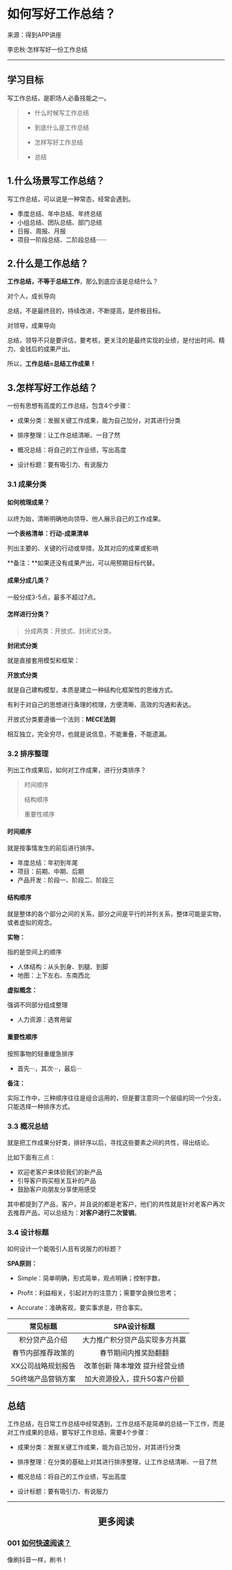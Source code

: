 # 如何写好工作总结？

来源：得到APP讲座

李忠秋·怎样写好一份工作总结

---

## 学习目标

写工作总结，是职场人必备技能之一。

> - 什么时候写工作总结
>
> - 到底什么是工作总结
> - 怎样写好工作总结
> - 总结

## 1.什么场景写工作总结？

写工作总结，可以说是一种常态，经常会遇到。

- 季度总结、年中总结、年终总结
- 小组总结、团队总结、部门总结
- 日报、周报、月报
- 项目一阶段总结、二阶段总结······

## 2.什么是工作总结？

**工作总结，不等于总结工作**，那么到底应该是总结什么？

对个人，成长导向

总结，不是最终目的，持续改进，不断提高，是终极目标。

对领导，成果导向

总结，领导不只是要评估，要考核，更关注的是最终实现的业绩，是付出时间、精力、金钱后的成果产出。

所以，**工作总结=总结工作成果！**

## 3.怎样写好工作总结？

一份有思想有高度的工作总结，包含4个步骤：

- 成果分类：发掘关键工作成果，能为自己加分，对其进行分类

- 排序整理：让工作总结清晰、一目了然

- 概况总结：将自己的工作业绩，写出高度

- 设计标题：要有吸引力、有说服力

### 3.1 成果分类

#### 如何梳理成果？

以终为始，清晰明确地向领导、他人展示自己的工作成果。

**一个表格清单：行动-成果清单**

列出主要的、关键的行动或举措，及其对应的成果或影响

**备注：**如果还没有成果产出，可以用预期目标代替。

#### 成果分成几类？

一般分成3-5点，最多不超过7点。

#### 怎样进行分类？

> 分成两类：开放式、封闭式分类。

**封闭式分类**

就是直接套用模型和框架：

**开放式分类**

就是自己建构模型，本质是建立一种结构化框架性的思维方式。

有利于对自己的思想进行条理的梳理，方便清晰、高效的沟通和表达。

开放式分类要遵循一个法则：**MECE法则**

相互独立，完全穷尽，也就是说信息，不能重叠，不能遗漏。

### 3.2 排序整理

列出工作成果后，如何对工作成果，进行分类排序？

> 时间顺序
>
> 结构顺序
>
> 重要性顺序

#### 时间顺序

就是按事情发生的前后进行排序。

- 年度总结：年初到年尾
- 项目：前期、中期、后期
- 产品开发：阶段一、阶段二、阶段三

#### 结构顺序

就是整体的各个部分之间的关系，部分之间是平行的并列关系，整体可能是实物，或者虚拟的观念。

**实物：**

指的是空间上的顺序

- 人体结构：从头到身、到腿、到脚
- 地图：上下左右、东南西北

**虚拟概念：**

强调不同部分组成整理

- 人力资源：选育用留

#### 重要性顺序

按照事物的轻重缓急排序

- 首先···，其次···，最后···

**备注：**

实际工作中，三种顺序往往是组合运用的，但是要注意同一个层级的同一个分支，只能选择一种排序方式。

### 3.3 概况总结

就是把工作成果分好类，排好序以后，寻找这些要素之间的共性，得出结论。

比如下面有三点：

- 欢迎老客户来体验我们的新产品
- 引导客户购买相关互补的产品
- 鼓励客户向朋友分享使用感受

其中都提到了产品，客户，并且说的都是老客户，他们的共性就是针对老客户再次去推荐产品，可以总结为：**对客户进行二次营销**。

### 3.4 设计标题

如何设计一个能吸引人且有说服力的标题？

**SPA原则：**

- Simple：简单明确，形式简单，观点明确；控制字数，

- Profit：利益相关，引起对方的注意力；需要学会换位思考；

- Accurate：准确客观，要实事求是，符合事实。

| 常见标题 | SPA设计标题 |
| :----------------: | :----------------------------: |
| 积分贷产品介绍 | 大力推广积分贷产品实现多方共赢 |
| 春节内部推荐政策的 | 春节期间内推奖励翻翻 |
| XX公司战略规划报告 | 改革创新 降本增效 提升经营业绩 |
| 5G终端产品营销方案 | 加大资源投入，提升5G客户份额 |

## 总结

工作总结，在日常工作总结中经常遇到，工作总结不是简单的总结一下工作，而是对工作成果的总结，要写好工作总结，需要4个步骤：

- 成果分类：发掘关键工作成果，能为自己加分，对其进行分类

- 排序整理：在分类的基础上对其进行排序整理，让工作总结清晰、一目了然

- 概况总结：将自己的工作业绩，写出高度

- 设计标题：要有吸引力、有说服力

---

## <center>更多阅读</center>

### 001 [如何快速阅读？](/fast-reading/)

  像刷抖音一样，刷书！
